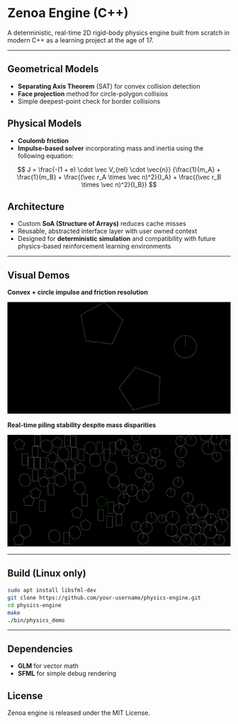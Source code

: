 # Zenoa Engine (C++)

A deterministic, real-time 2D rigid-body physics engine built from scratch in modern C++ as a learning project at the age of 17.

---

## Geometrical Models

- **Separating Axis Theorem** (SAT) for convex collision detection
- **Face projection** method for circle-polygon collisios
- Simple deepest-point check for border collisions

## Physical Models

- **Coulomb friction**
- **Impulse-based solver** incorporating mass and inertia using the following equation:

$$
J = \frac{-(1 + e) \cdot \vec V_{rel} \cdot \vec{n}}
{\frac{1}{m_A} + \frac{1}{m_B} + \frac{(\vec r_A \times \vec n)^2}{I_A} + \frac{(\vec r_B \times \vec n)^2}{I_B}}
$$

## Architecture

- Custom **SoA (Structure of Arrays)** reduces cache misses
- Reusable, abstracted interface layer with user owned context
- Designed for **deterministic simulation** and compatibility with future physics-based reinforcement learning environments

---

## Visual Demos

**Convex + circle impulse and friction resolution**

![convexcircle](media/convex_circle_impulse.gif)

**Real-time piling stability despite mass disparities**

![Piling stability under mass disparity](media/50convex_50circle.gif)

---

## Build (Linux only)

```sh
sudo apt install libsfml-dev
git clone https://github.com/your-username/physics-engine.git
cd physics-engine
make
./bin/physics_demo
```

---

## Dependencies

- **GLM** for vector math
- **SFML** for simple debug rendering

## License

Zenoa engine is released under the MIT License.

